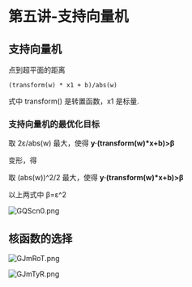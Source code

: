 # 第五讲-支持向量机
## 支持向量机
点到超平面的距离

`(transform(w) * x1 + b)/abs(w)`

式中 transform() 是转置函数，x1 是标量.

### 支持向量机的最优化目标

取 2&epsilon;/abs(w) 最大，使得 **y·(transform(w)\*x+b)>&beta;**

变形，得

取 (abs(w))^2/2 最大，使得 **y·(transform(w)\*x+b)>&beta;**

以上两式中 &beta;=&epsilon;^2

![GQScn0.png](https://s1.ax1x.com/2020/03/31/GQScn0.png)

## 核函数的选择
![GJmRoT.png](https://s1.ax1x.com/2020/04/02/GJmRoT.png)

![GJmTyR.png](https://s1.ax1x.com/2020/04/02/GJmTyR.png)
